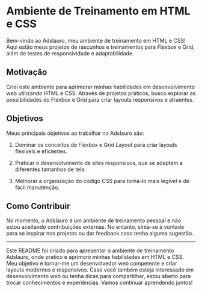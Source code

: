 # Ambiente de Treinamento em HTML e CSS

Bem-vindo ao Adslauro, meu ambiente de treinamento em HTML e CSS! Aqui estão meus projetos de rascunhos e treinamentos para Flexbox e Grid, além de testes de responsividade e adaptabilidade.

## Motivação

Criei este ambiente para aprimorar minhas habilidades em desenvolvimento web utilizando HTML e CSS. Através de projetos práticos, busco explorar as possibilidades do Flexbox e Grid para criar layouts responsivos e atraentes.

## Objetivos

Meus principais objetivos ao trabalhar no Adslauro são:

1. Dominar os conceitos de Flexbox e Grid Layout para criar layouts flexíveis e eficientes.

2. Praticar o desenvolvimento de sites responsivos, que se adaptem a diferentes tamanhos de tela.

3. Melhorar a organização do código CSS para torná-lo mais legível e de fácil manutenção.

## Como Contribuir

No momento, o Adslauro é um ambiente de treinamento pessoal e não estou aceitando contribuições externas. No entanto, sinta-se à vontade para se inspirar nos projetos ou dar feedback caso tenha alguma sugestão.

---

Este README foi criado para apresentar o ambiente de treinamento Adslauro, onde pratico e aprimoro minhas habilidades em HTML e CSS. Meu objetivo é tornar-me um desenvolvedor web competente e criar layouts modernos e responsivos. Caso você também esteja interessado em desenvolvimento web ou tenha dicas para compartilhar, estou aberto para trocar conhecimentos e experiências. Vamos continuar aprendendo juntos!
